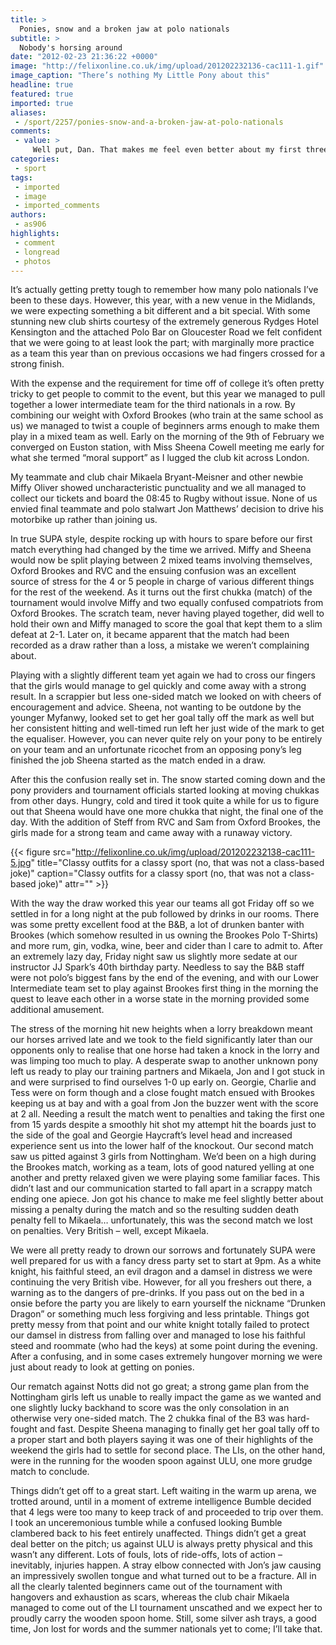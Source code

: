 ```yaml
---
title: >
  Ponies, snow and a broken jaw at polo nationals
subtitle: >
  Nobody's horsing around
date: "2012-02-23 21:36:22 +0000"
image: "http://felixonline.co.uk/img/upload/201202232136-cac111-1.gif"
image_caption: "There’s nothing My Little Pony about this"
headline: true
featured: true
imported: true
aliases:
 - /sport/2257/ponies-snow-and-a-broken-jaw-at-polo-nationals
comments:
 - value: >
     Well put, Dan. That makes me feel even better about my first three years of hunntig, and last year, too. I had four successful years in between and...,I'm still not buying into the idea of there being a <a href="http://fzavww.com">broenpaikt</a> in my life where I go from working to not working and relying on investments for my income. I have an associate I work with who's well into his 70 s, still works as many hours as I do. Right now I work lots, and take time off when needed/desired. Maybe in the future I will change that balance a bit, but I don't intend to simply give up work. No way am I going to go fishing everyday, or fill my entire day every day with household chores. Investments and savings can get me to the point where I'm OK financially if I'm unable to work. But for me it's a disability policy for my later years, not a work replacement program.
categories:
 - sport
tags:
 - imported
 - image
 - imported_comments
authors:
 - as906
highlights:
 - comment
 - longread
 - photos
---
```


It’s actually getting pretty tough to remember how many polo nationals I’ve been to these days. However, this year, with a new venue in the Midlands, we were expecting something a bit different and a bit special. With some stunning new club shirts courtesy of the extremely generous Rydges Hotel Kensington and the attached Polo Bar on Gloucester Road we felt confident that we were going to at least look the part; with marginally more practice as a team this year than on previous occasions we had fingers crossed for a strong finish.

With the expense and the requirement for time off of college it’s often pretty tricky to get people to commit to the event, but this year we managed to pull together a lower intermediate team for the third nationals in a row. By combining our weight with Oxford Brookes (who train at the same school as us) we managed to twist a couple of beginners arms enough to make them play in a mixed team as well.
 Early on the morning of the 9th of February we converged on Euston station, with Miss Sheena Cowell meeting me early for what she termed “moral support” as I lugged the club kit across London.

My teammate and club chair Mikaela Bryant-Meisner and other newbie Miffy Oliver showed uncharacteristic punctuality and we all managed to collect our tickets and board the 08:45 to Rugby without issue. None of us envied final teammate and polo stalwart Jon Matthews’ decision to drive his motorbike up rather than joining us.

In true SUPA style, despite rocking up with hours to spare before our first match everything had changed by the time we arrived. Miffy and Sheena would now be split playing between 2 mixed teams involving themselves, Oxford Brookes and RVC and the ensuing confusion was an excellent source of stress for the 4 or 5 people in charge of various different things for the rest of the weekend. As it turns out the first chukka (match) of the tournament would involve Miffy and two equally confused compatriots from Oxford Brookes. The scratch team, never having played together, did well to hold their own and Miffy managed to score the goal that kept them to a slim defeat at 2-1. Later on, it became apparent that the match had been recorded as a draw rather than a loss, a mistake we weren’t complaining about.

Playing with a slightly different team yet again we had to cross our fingers that the girls would manage to gel quickly and come away with a strong result. In a scrappier but less one-sided match we looked on with cheers of encouragement and advice. Sheena, not wanting to be outdone by the younger Myfanwy, looked set to get her goal tally off the mark as well but her consistent hitting and well-timed run left her just wide of the mark to get the equaliser. However, you can never quite rely on your pony to be entirely on your team and an unfortunate ricochet from an opposing pony’s leg finished the job Sheena started as the match ended in a draw.

After this the confusion really set in. The snow started coming down and the pony providers and tournament officials started looking at moving chukkas from other days. Hungry, cold and tired it took quite a while for us to figure out that Sheena would have one more chukka that night, the final one of the day. With the addition of Steff from RVC and Sam from Oxford Brookes, the girls made for a strong team and came away with a runaway victory.

{{< figure src="http://felixonline.co.uk/img/upload/201202232138-cac111-5.jpg" title="Classy outfits for a classy sport (no, that was not a class-based joke)" caption="Classy outfits for a classy sport (no, that was not a class-based joke)" attr="" >}}

With the way the draw worked this year our teams all got Friday off so we settled in for a long night at the pub followed by drinks in our rooms. There was some pretty excellent food at the B&B, a lot of drunken banter with Brookes (which somehow resulted in us owning the Brookes Polo T-Shirts) and more rum, gin, vodka, wine, beer and cider than I care to admit to. After an extremely lazy day, Friday night saw us slightly more sedate at our instructor JJ Spark’s 40th birthday party. Needless to say the B&B staff were not polo’s biggest fans by the end of the evening, and with our Lower Intermediate team set to play against Brookes first thing in the morning the quest to leave each other in a worse state in the morning provided some additional amusement.

The stress of the morning hit new heights when a lorry breakdown meant our horses arrived late and we took to the field significantly later than our opponents only to realise that one horse had taken a knock in the lorry and was limping too much to play. A desperate swap to another unknown pony left us ready to play our training partners and Mikaela, Jon and I got stuck in and were surprised to find ourselves 1-0 up early on. Georgie, Charlie and Tess were on form though and a close fought match ensued with Brookes keeping us at bay and with a goal from Jon the buzzer went with the score at 2 all. Needing a result the match went to penalties and taking the first one from 15 yards despite a smoothly hit shot my attempt hit the boards just to the side of the goal and Georgie Haycraft’s level head and increased experience sent us into the lower half of the knockout. Our second match saw us pitted against 3 girls from Nottingham. We’d been on a high during the Brookes match, working as a team, lots of good natured yelling at one another and pretty relaxed given we were playing some familiar faces. This didn’t last and our communication started to fall apart in a scrappy match ending one apiece. Jon got his chance to make me feel slightly better about missing a penalty during the match and so the resulting sudden death penalty fell to Mikaela… unfortunately, this was the second match we lost on penalties. Very British – well, except Mikaela.

We were all pretty ready to drown our sorrows and fortunately SUPA were well prepared for us with a fancy dress party set to start at 9pm. As a white knight, his faithful steed, an evil dragon and a damsel in distress we were continuing the very British vibe. However, for all you freshers out there, a warning as to the dangers of pre-drinks. If you pass out on the bed in a onsie before the party you are likely to earn yourself the nickname “Drunken Dragon” or something much less forgiving and less printable. Things got pretty messy from that point and our white knight totally failed to protect our damsel in distress from falling over and managed to lose his faithful steed and roommate (who had the keys) at some point during the evening. After a confusing, and in some cases extremely hungover morning we were just about ready to look at getting on ponies.

Our rematch against Notts did not go great; a strong game plan from the Nottingham girls left us unable to really impact the game as we wanted and one slightly lucky backhand to score was the only consolation in an otherwise very one-sided match. The 2 chukka final of the B3 was hard-fought and fast. Despite Sheena managing to finally get her goal tally off to a proper start and both players saying it was one of their highlights of the weekend the girls had to settle for second place. The LIs, on the other hand, were in the running for the wooden spoon against ULU, one more grudge match to conclude.

Things didn’t get off to a great start. Left waiting in the warm up arena, we trotted around, until in a moment of extreme intelligence Bumble decided that 4 legs were too many to keep track of and proceeded to trip over them. I took an unceremonious tumble while a confused looking Bumble clambered back to his feet entirely unaffected. Things didn’t get a great deal better on the pitch; us against ULU is always pretty physical and this wasn’t any different. Lots of fouls, lots of ride-offs, lots of action – inevitably, injuries happen. A stray elbow connected with Jon’s jaw causing an impressively swollen tongue and what turned out to be a fracture. All in all the clearly talented beginners came out of the tournament with hangovers and exhaustion as scars, whereas the club chair Mikaela managed to come out of the LI tournament unscathed and we expect her to proudly carry the wooden spoon home. Still, some silver ash trays, a good time, Jon lost for words and the summer nationals yet to come; I’ll take that.
